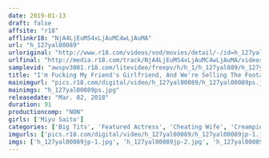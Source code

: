 ```yaml
---
date: 2019-01-13
draft: false
affsite: "r18"
afflinkr18: "NjA4LjEuMS4xLjAuMC4wLjAuMA"
url: "h_127yal00089"
urloriginal: "http://www.r18.com/videos/vod/movies/detail/-/id=h_127yal00089"
urlfinal: "http://media.r18.com/track/NjA4LjEuMS4xLjAuMC4wLjAuMA/videos/vod/movies/detail/-/id=h_127yal00089"
samplevid: "awspv3001.r18.com/litevideo/freepv/h/h_1/h_127yal089/h_127yal089_dmb_w.mp4"
title: "I'm Fucking My Friend's Girlfriend, And We're Selling The Footage Miyu Saito"
mainimgurl: "pics.r18.com/digital/video/h_127yal00089/h_127yal00089ps.jpg"
mainimgs: "h_127yal00089ps.jpg"
releasedate: "Mar. 02, 2018"
duration: 91
productioncomp: "NON"
girls: ['Miyu Saito']
categories: ['Big Tits', 'Featured Actress', 'Cheating Wife', 'Creampie', 'Substance Use', 'Threesome / Foursome', 'Hi-Def']
imgurls: ['pics.r18.com/digital/video/h_127yal00089/h_127yal00089jp-1.jpg', 'pics.r18.com/digital/video/h_127yal00089/h_127yal00089jp-2.jpg', 'pics.r18.com/digital/video/h_127yal00089/h_127yal00089jp-3.jpg', 'pics.r18.com/digital/video/h_127yal00089/h_127yal00089jp-4.jpg', 'pics.r18.com/digital/video/h_127yal00089/h_127yal00089jp-5.jpg', 'pics.r18.com/digital/video/h_127yal00089/h_127yal00089jp-6.jpg', 'pics.r18.com/digital/video/h_127yal00089/h_127yal00089jp-7.jpg', 'pics.r18.com/digital/video/h_127yal00089/h_127yal00089jp-8.jpg', 'pics.r18.com/digital/video/h_127yal00089/h_127yal00089jp-9.jpg', 'pics.r18.com/digital/video/h_127yal00089/h_127yal00089jp-10.jpg', 'pics.r18.com/digital/video/h_127yal00089/h_127yal00089jp-11.jpg', 'pics.r18.com/digital/video/h_127yal00089/h_127yal00089jp-12.jpg', 'pics.r18.com/digital/video/h_127yal00089/h_127yal00089jp-13.jpg', 'pics.r18.com/digital/video/h_127yal00089/h_127yal00089jp-14.jpg', 'pics.r18.com/digital/video/h_127yal00089/h_127yal00089jp-15.jpg', 'pics.r18.com/digital/video/h_127yal00089/h_127yal00089jp-16.jpg', 'pics.r18.com/digital/video/h_127yal00089/h_127yal00089jp-17.jpg', 'pics.r18.com/digital/video/h_127yal00089/h_127yal00089jp-18.jpg', 'pics.r18.com/digital/video/h_127yal00089/h_127yal00089jp-19.jpg', 'pics.r18.com/digital/video/h_127yal00089/h_127yal00089jp-20.jpg']
imgs: ['h_127yal00089jp-1.jpg', 'h_127yal00089jp-2.jpg', 'h_127yal00089jp-3.jpg', 'h_127yal00089jp-4.jpg', 'h_127yal00089jp-5.jpg', 'h_127yal00089jp-6.jpg', 'h_127yal00089jp-7.jpg', 'h_127yal00089jp-8.jpg', 'h_127yal00089jp-9.jpg', 'h_127yal00089jp-10.jpg', 'h_127yal00089jp-11.jpg', 'h_127yal00089jp-12.jpg', 'h_127yal00089jp-13.jpg', 'h_127yal00089jp-14.jpg', 'h_127yal00089jp-15.jpg', 'h_127yal00089jp-16.jpg', 'h_127yal00089jp-17.jpg', 'h_127yal00089jp-18.jpg', 'h_127yal00089jp-19.jpg', 'h_127yal00089jp-20.jpg']
---
```

